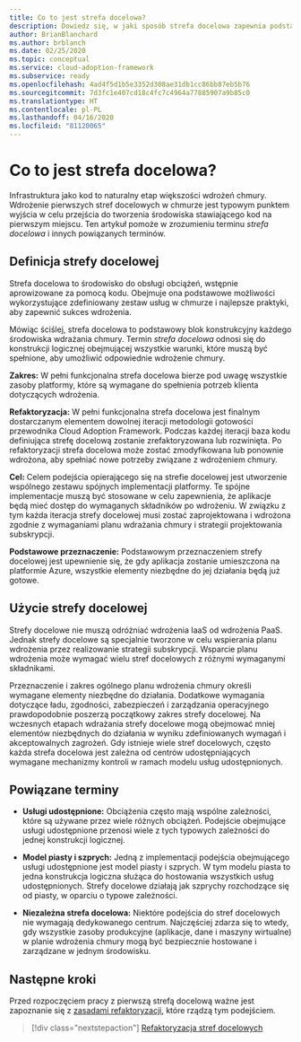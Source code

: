 ```yaml
---
title: Co to jest strefa docelowa?
description: Dowiedz się, w jaki sposób strefa docelowa zapewnia podstawowy blok konstrukcyjny dowolnego środowiska wdrażania chmury.
author: BrianBlanchard
ms.author: brblanch
ms.date: 02/25/2020
ms.topic: conceptual
ms.service: cloud-adoption-framework
ms.subservice: ready
ms.openlocfilehash: 4ad4f5d1b5e3352d308ae31db1cc86bb87eb5b76
ms.sourcegitcommit: 7d3fc1e407cd18c4fc7c4964a77885907a9b85c0
ms.translationtype: HT
ms.contentlocale: pl-PL
ms.lasthandoff: 04/16/2020
ms.locfileid: "81120065"
---
```

<!-- markdownlint-disable MD026 -->

# <a name="what-is-a-landing-zone"></a>Co to jest strefa docelowa?

Infrastruktura jako kod to naturalny etap większości wdrożeń chmury. Wdrożenie pierwszych stref docelowych w chmurze jest typowym punktem wyjścia w celu przejścia do tworzenia środowiska stawiającego kod na pierwszym miejscu. Ten artykuł pomoże w zrozumieniu terminu _strefa docelowa_ i innych powiązanych terminów.

## <a name="landing-zone-definition"></a>Definicja strefy docelowej

Strefa docelowa to środowisko do obsługi obciążeń, wstępnie aprowizowane za pomocą kodu. Obejmuje ona podstawowe możliwości wykorzystujące zdefiniowany zestaw usług w chmurze i najlepsze praktyki, aby zapewnić sukces wdrożenia.

Mówiąc ściślej, strefa docelowa to podstawowy blok konstrukcyjny każdego środowiska wdrażania chmury. Termin _strefa docelowa_ odnosi się do konstrukcji logicznej obejmującej wszystkie warunki, które muszą być spełnione, aby umożliwić odpowiednie wdrożenie chmury.

**Zakres:** W pełni funkcjonalna strefa docelowa bierze pod uwagę wszystkie zasoby platformy, które są wymagane do spełnienia potrzeb klienta dotyczących wdrożenia.

**Refaktoryzacja:** W pełni funkcjonalna strefa docelowa jest finalnym dostarczanym elementem dowolnej iteracji metodologii gotowości przewodnika Cloud Adoption Framework. Podczas każdej iteracji baza kodu definiująca strefę docelową zostanie zrefaktoryzowana lub rozwinięta. Po refaktoryzacji strefa docelowa może zostać zmodyfikowana lub ponownie wdrożona, aby spełniać nowe potrzeby związane z wdrożeniem chmury.

**Cel:** Celem podejścia opierającego się na strefie docelowej jest utworzenie wspólnego zestawu spójnych implementacji platformy. Te spójne implementacje muszą być stosowane w celu zapewnienia, że aplikacje będą mieć dostęp do wymaganych składników po wdrożeniu. W związku z tym każda iteracja strefy docelowej musi zostać zaprojektowana i wdrożona zgodnie z wymaganiami planu wdrażania chmury i strategii projektowania subskrypcji.

**Podstawowe przeznaczenie:** Podstawowym przeznaczeniem strefy docelowej jest upewnienie się, że gdy aplikacja zostanie umieszczona na platformie Azure, wszystkie elementy niezbędne do jej działania będą już gotowe.

## <a name="landing-zone-usage"></a>Użycie strefy docelowej

Strefy docelowe nie muszą odróżniać wdrożenia IaaS od wdrożenia PaaS. Jednak strefy docelowe są specjalnie tworzone w celu wspierania planu wdrożenia przez realizowanie strategii subskrypcji. Wsparcie planu wdrożenia może wymagać wielu stref docelowych z różnymi wymaganymi składnikami.

Przeznaczenie i zakres ogólnego planu wdrożenia chmury określi wymagane elementy niezbędne do działania. Dodatkowe wymagania dotyczące ładu, zgodności, zabezpieczeń i zarządzania operacyjnego prawdopodobnie poszerzą początkowy zakres strefy docelowej. Na wczesnych etapach wdrażania strefy docelowe mogą obejmować mniej elementów niezbędnych do działania w wyniku zdefiniowanych wymagań i akceptowalnych zagrożeń. Gdy istnieje wiele stref docelowych, często każda strefa docelowa jest zależna od centrów udostępniających wymagane mechanizmy kontroli w ramach modelu usług udostępnionych.

## <a name="related-terms"></a>Powiązane terminy

- **Usługi udostępnione:** Obciążenia często mają wspólne zależności, które są używane przez wiele różnych obciążeń. Podejście obejmujące usługi udostępnione przenosi wiele z tych typowych zależności do jednej konstrukcji logicznej.

- **Model piasty i szprych:** Jedną z implementacji podejścia obejmującego usługi udostępnione jest model piasty i szprych. W tym modelu piasta to jedna konstrukcja logiczna służąca do hostowania wszystkich usług udostępnionych. Strefy docelowe działają jak szprychy rozchodzące się od piasty, w oparciu o typowe zależności.

- **Niezależna strefa docelowa:** Niektóre podejścia do stref docelowych nie wymagają dedykowanego centrum. Najczęściej zdarza się to wtedy, gdy wszystkie zasoby produkcyjne (aplikacje, dane i maszyny wirtualne) w planie wdrożenia chmury mogą być bezpiecznie hostowane i zarządzane w jednym środowisku.

## <a name="next-steps"></a>Następne kroki

Przed rozpoczęciem pracy z pierwszą strefą docelową ważne jest zapoznanie się z [zasadami refaktoryzacji](./refactor.md), które rządzą tym podejściem.

> [!div class="nextstepaction"]
> [Refaktoryzacja stref docelowych](./refactor.md)
